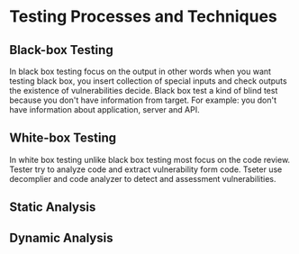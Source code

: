 # Testing Processes and Techniques

## Black-box Testing
In black box testing focus on the output in other words when you want testing black box, you insert collection of special inputs and check outputs the existence of vulnerabilities decide.
Black box test a kind of blind test because you don't have information from target. For example:
you don't have information about application, server and API.

## White-box Testing
In white box testing unlike black box testing most focus on the code review. Tester try to analyze code and extract vulnerability form code. Tseter use decomplier and code analyzer to detect and assessment vulnerabilities. 

## Static Analysis


## Dynamic Analysis

